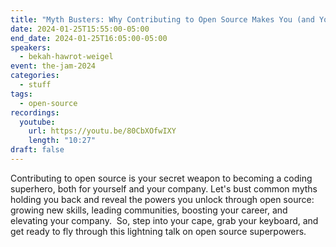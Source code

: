 ```yaml
---
title: "Myth Busters: Why Contributing to Open Source Makes You (and Your Company) a Superhero"
date: 2024-01-25T15:55:00-05:00
end_date: 2024-01-25T16:05:00-05:00
speakers:
  - bekah-hawrot-weigel
event: the-jam-2024
categories:
  - stuff
tags:
  - open-source
recordings:
  youtube:
    url: https://youtu.be/80CbXOfwIXY
    length: "10:27"
draft: false
---
```


Contributing to open source is your secret weapon to becoming a coding superhero, both for yourself and your company. Let's bust common myths holding you back and reveal the powers you unlock through open source: growing new skills, leading communities, boosting your career, and elevating your company.  So, step into your cape, grab your keyboard, and get ready to fly through this lightning talk on open source superpowers.